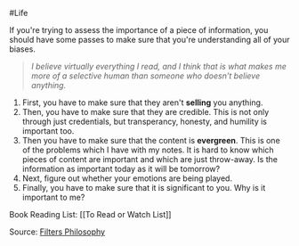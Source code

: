 #Life  

If you're trying to assess the importance of a piece of information, you should have some passes to make sure that you're understanding all of your biases. 
>_I believe virtually everything I read, and I think that is what makes me more of a selective human than someone who doesn’t believe anything._

1. First, you have to make sure that they aren't **selling** you anything. 
2. Then, you have to make sure that they are credible. This is not only through just credentials, but transperancy, honesty, and humility is important too. 
3. Then you have to make sure that the content is **evergreen**. This is one of the problems which I have with my notes. It is hard to know which pieces of content are important and which are just throw-away. Is the information as important today as it will be tomorrow? 
4. Next, figure out whether your emotions are being played. 
5. Finally, you have to make sure that it is significant to you. Why is it important to me? 

Book Reading List: [[To Read or Watch List]]

Source: [Filters Philosophy](https://mentalpivot.substack.com/p/mental-pivot-25-filters-philosophy)